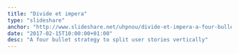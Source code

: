 ```yaml
---
title: "Divide et impera"
type: "slideshare"
anchor: "http://www.slideshare.net/uhpnou/divide-et-impera-a-four-bullet-strategy-to-vertically-split-user-stories"
date: "2017-02-15T10:00:00+01:00"
desc: "A four bullet strategy to split user stories vertically"
---
```

